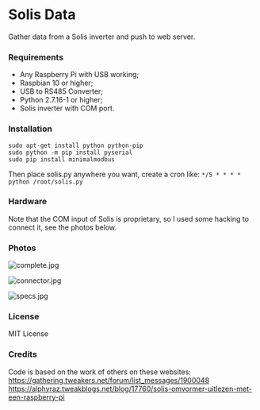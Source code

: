 # Solis Data
Gather data from a Solis inverter and push to web server. 

### Requirements
- Any Raspberry Pi with USB working;
- Raspbian 10 or higher;
- USB to RS485 Converter;
- Python 2.7.16-1 or higher;
- Solis inverter with COM port.

### Installation
```
sudo apt-get install python python-pip 
sudo python -m pip install pyserial
sudo pip install minimalmodbus
```
Then place solis.py anywhere you want, create a cron like: `*/5 * * * * python /root/solis.py`

### Hardware
Note that the COM input of Solis is proprietary, so I used some hacking to connect it, see the photos below.

### Photos
![complete.jpg](https://raw.githubusercontent.com/dqos/solis-data/main/photos/complete.jpg)

![connector.jpg](https://raw.githubusercontent.com/dqos/solis-data/main/photos/connector.jpg)

![specs.jpg](https://raw.githubusercontent.com/dqos/solis-data/main/photos/specs.jpg)

### License
MIT License

### Credits
Code is based on the work of others on these websites:
https://gathering.tweakers.net/forum/list_messages/1900048
https://alphyraz.tweakblogs.net/blog/17760/solis-omvormer-uitlezen-met-een-raspberry-pi